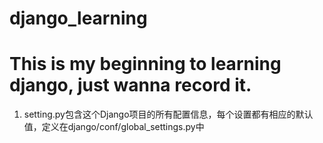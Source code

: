 # django_learning
# This is my beginning to learning django, just wanna record it.

1. setting.py包含这个Django项目的所有配置信息，每个设置都有相应的默认值，定义在django/conf/global_settings.py中
